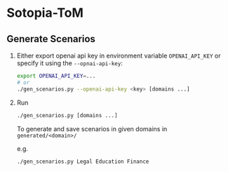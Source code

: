 # Sotopia-ToM

## Generate Scenarios

1. Either export openai api key in environment variable `OPENAI_API_KEY` or specify it using the `--opnai-api-key`:

    ```sh
    export OPENAI_API_KEY=...
    # or
    ./gen_scenarios.py --openai-api-key <key> [domains ...]
    ```

2. Run

    ```sh
    ./gen_scenarios.py [domains ...]
    ```

    To generate and save scenarios in given domains in `generated/<domain>/`

    e.g.

    ```sh
    ./gen_scenarios.py Legal Education Finance
    ```
